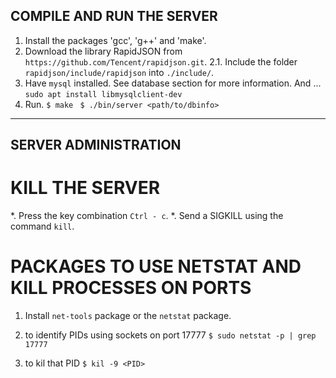 ## COMPILE AND RUN THE SERVER

1. Install the packages 'gcc', 'g++' and 'make'.
2. Download the library RapidJSON from ``` https://github.com/Tencent/rapidjson.git ```.
  2.1. Include the folder ``` rapidjson/include/rapidjson ``` into ``` ./include/ ```.
3. Have ``` mysql ``` installed. See database section for more information. And ...
   ``` sudo apt install libmysqlclient-dev ```
4. Run.
   ``` $ make ```
   ``` $ ./bin/server <path/to/dbinfo>```

-------------------------

## SERVER ADMINISTRATION

# KILL THE SERVER

*. Press the key combination ``` Ctrl - c ```.
*. Send a SIGKILL using the command ``` kill ```.

# PACKAGES TO USE NETSTAT AND KILL PROCESSES ON PORTS

1. Install ``` net-tools ``` package or the ``` netstat ``` package.

2. to identify PIDs using sockets on port 17777
   ``` $ sudo netstat -p | grep 17777 ```

3. to kil that PID
   ``` $ kil -9 <PID> ```
